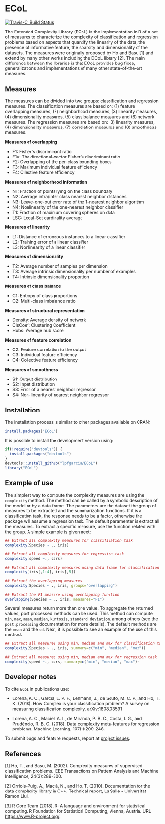 # ECoL
[![Travis-CI Build Status](https://travis-ci.org/lpfgarcia/ECoL.svg?branch=master)](https://travis-ci.org/lpfgarcia/ECoL)

The Extended Complexity Library (ECoL) is the implementation in R of a set of measures to characterize the complexity of classification and regression problems based on aspects that quantify the linearity of the data, the presence of informative feature, the sparsity and dimensionality of the datasets. The measures were originally proposed by Ho and Basu [1] and extend by many other works including the DCoL library [2]. The main difference between the libraries is that ECoL provides bug fixes, generalizations and implementations of many other state-of-the-art measures.

## Measures

The measures can be divided into two groups: classification and regression measures. The classification measures are based on:  (1) feature overlapping measures, (2) neighborhood measures, (3) linearity measures, (4) dimensionality measures, (5) class balance measures and (6) network measures. The regression measures are based on: (3) linearity measures, (4) dimensionality measures, (7) correlation measures and (8) smoothness measures.

**Measures of overlapping** 

* F1: Fisher's discriminant ratio
* F1v: The directional-vector Fisher's discriminant ratio
* F2: Overlapping of the per-class bounding boxes
* F3: Maximum individual feature efficiency
* F4: Cllective feature efficiency

**Measures of neighborhood information** 

* N1: Fraction of points lying on the class boundary
* N2: Average intra/inter class nearest neighbor distances
* N3: Leave-one-out error rate of the 1-nearest neighbor algorithm
* N4: Nonlinearity of the one-nearest neighbor classifier
* T1: Fraction of maximum covering spheres on data
* LSC: Local-Set cardinality average

**Measures of linearity** 

* L1: Distance of erroneous instances to a linear classifier
* L2: Training error of a linear classifier
* L3: Nonlinearity of a linear classifier

**Measures of dimensionality**

* T2: Average number of samples per dimension
* T3: Average intrinsic dimensionality  per number of examples
* T4: Intrinsic dimensionality proportion

**Measures of class balance**

* C1: Entropy of class proportions
* C2: Multi-class imbalance ratio

**Measures of structural representation**

* Density: Average density of network
* ClsCoef: Clustering Coefficient
* Hubs: Average hub score

**Measures of feature correlation**

* C2: Feature correlation to the output
* C3: Individual feature efficiency
* C4: Collective feature efficiency

**Measures of smoothness**

* S1: Output distribution
* S2: Input distribution
* S3: Error of a nearest neighbor regressor
* S4: Non-linearity of nearest neighbor regressor

## Installation

The installation process is similar to other packages available on CRAN:

```r
install.packages("ECoL")
```

It is possible to install the development version using:

```r
if(!require("devtools")) {
  install.packages("devtools")
}
devtools::install_github("lpfgarcia/ECoL")
library("ECoL")
```

## Example of use

The simplest way to compute the complexity measures are using the `complexity` method. The method can be called by a symbolic description of the model or by a data frame. The parameters are the dataset the group of measures to be extracted and the summarization functions. If it is a classification task, the response needs to be a factor, otherwise the package will assume a regression task. The default paramenter is extract all the measures. To extract a specific measure, use the function related with the group. A simple example is given next:

```r
## Extract all complexity measures for classification task
complexity(Species ~ ., iris)

## Extract all complexity measures for regression task
complexity(speed ~., cars)

## Extract all complexity measures using data frame for classification task
complexity(iris[,1:4], iris[,5])

## Extract the overlapping measures
complexity(Species ~ ., iris, groups="overlapping")

## Extract the F1 measure using overlapping function
overlapping(Species ~ ., iris, measures="F1")
```
Several measures return more than one value. To aggregate the returned values, post processed methods can be used. This method can compute `min`, `max`, `mean`, `median`, `kurtosis`, `standard deviation`, among others (see the `post.processing` documentation for more details). The default methods are the `mean` and the `sd`. Next, it is possible to see an example of the use of this method:

```r
## Extract all measures using min, median and max for classification task
complexity(Species ~ ., iris, summary=c("min", "median", "max"))

## Extract all measures using min, median and max for regression task
complexity(speed ~., cars, summary=c("min", "median", "max"))

```

## Developer notes

To cite `ECoL` in publications use: 

* Lorena, A. C., Garcia, L. P. F., Lehmann, J., de Souto, M. C. P., and Ho, T. K. (2018). How Complex is your classification problem? A survey on measuring classification complexity. arXiv:1808.03591

* Lorena, A. C., Maciel, A. I., de Miranda, P. B. C., Costa, I. G., and Prudêncio, R. B. C. (2018). Data complexity meta-features for regression problems. Machine Learning, 107(1):209-246.

To submit bugs and feature requests, report at [project issues](https://github.com/lpfgarcia/ECoL/issues).

## References

[1] Ho, T., and Basu, M. (2002). Complexity measures of supervised classification problems. IEEE Transactions on Pattern Analysis and Machine Intelligence, 24(3):289-300.

[2] Orriols-Puig, A., Maciá, N., and Ho, T. (2010). Documentation for the data complexity library in C++. Technical report, La Salle - Universitat Ramon Llull.

[3] R Core Team (2018). R: A language and environment for statistical computing. R Foundation for Statistical Computing, Vienna, Austria. URL https://www.R-project.org/.
